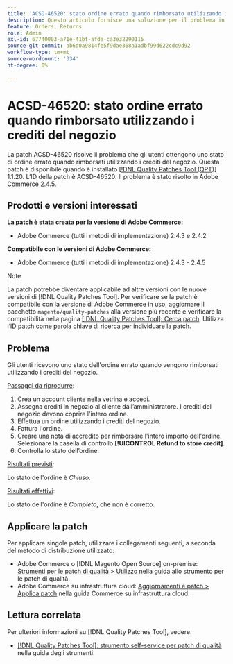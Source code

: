 ```yaml
---
title: 'ACSD-46520: stato ordine errato quando rimborsato utilizzando i crediti del negozio'
description: Questo articolo fornisce una soluzione per il problema in cui gli utenti ottengono uno stato dell'ordine errato quando rimborsati utilizzando i crediti del negozio.
feature: Orders, Returns
role: Admin
exl-id: 67740003-a71e-41bf-afda-ca3e32290115
source-git-commit: ab6d0a9814fe5f9dae368a1adbf99d622cdc9d92
workflow-type: tm+mt
source-wordcount: '334'
ht-degree: 0%

---
```


# ACSD-46520: stato ordine errato quando rimborsato utilizzando i crediti del negozio

La patch ACSD-46520 risolve il problema che gli utenti ottengono uno stato di ordine errato quando rimborsati utilizzando i crediti del negozio. Questa patch è disponibile quando è installato [[!DNL Quality Patches Tool (QPT)]](https://experienceleague.adobe.com/en/docs/commerce-knowledge-base/kb/announcements/commerce-announcements/magento-quality-patches-released-new-tool-to-self-serve-quality-patches) 1.1.20. L’ID della patch è ACSD-46520. Il problema è stato risolto in Adobe Commerce 2.4.5.

## Prodotti e versioni interessati

**La patch è stata creata per la versione di Adobe Commerce:**

* Adobe Commerce (tutti i metodi di implementazione) 2.4.3 e 2.4.2

**Compatibile con le versioni di Adobe Commerce:**

* Adobe Commerce (tutti i metodi di implementazione) 2.4.3 - 2.4.5

>[!NOTE]
>
>La patch potrebbe diventare applicabile ad altre versioni con le nuove versioni di [!DNL Quality Patches Tool]. Per verificare se la patch è compatibile con la versione di Adobe Commerce in uso, aggiornare il pacchetto `magento/quality-patches` alla versione più recente e verificare la compatibilità nella pagina [[!DNL Quality Patches Tool]: Cerca patch](https://experienceleague.adobe.com/tools/commerce-quality-patches/index.html). Utilizza l’ID patch come parola chiave di ricerca per individuare la patch.

## Problema

Gli utenti ricevono uno stato dell&#39;ordine errato quando vengono rimborsati utilizzando i crediti del negozio.

<u>Passaggi da riprodurre</u>:

1. Crea un account cliente nella vetrina e accedi.
1. Assegna crediti in negozio al cliente dall’amministratore. I crediti del negozio devono coprire l&#39;intero ordine.
1. Effettua un ordine utilizzando i crediti del negozio.
1. Fattura l&#39;ordine.
1. Creare una nota di accredito per rimborsare l&#39;intero importo dell&#39;ordine.
Selezionare la casella di controllo **[!UICONTROL Refund to store credit]**.
1. Controlla lo stato dell’ordine.

<u>Risultati previsti</u>:

Lo stato dell&#39;ordine è *Chiuso*.

<u>Risultati effettivi</u>:

Lo stato dell&#39;ordine è *Completo*, che non è corretto.

## Applicare la patch

Per applicare singole patch, utilizzare i collegamenti seguenti, a seconda del metodo di distribuzione utilizzato:

* Adobe Commerce o [!DNL Magento Open Source] on-premise: [Strumenti per le patch di qualità > Utilizzo](/help/tools/quality-patches-tool/usage.md) nella guida allo strumento per le patch di qualità.
* Adobe Commerce su infrastruttura cloud: [Aggiornamenti e patch > Applica patch](https://experienceleague.adobe.com/docs/commerce-cloud-service/user-guide/develop/upgrade/apply-patches.html) nella guida Commerce su infrastruttura cloud.

## Lettura correlata

Per ulteriori informazioni su [!DNL Quality Patches Tool], vedere:

* [[!DNL Quality Patches Tool]: strumento self-service per patch di qualità](/help/tools/quality-patches-tool/quality-patches-tool-to-self-serve-quality-patches.md) nella guida degli strumenti.
